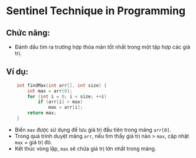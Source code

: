 # Sentinel Technique in Programming

## Chức năng:
- Đánh dấu tìm ra trường hợp thỏa mãn tốt nhất trong một tập hợp các giá trị.

## Ví dụ:
``` cpp
    int findMax(int arr[], int size) {
        int max = arr[0];
        for (int i = 0; i < size; ++i)
            if (arr[i] > max)
                max = arr[i];
        return max;
    }
```
- Biến `max` được sử dụng để lưu giá trị đầu tiên trong mảng `arr[0]`.
- Trong quá trình duyệt mảng `arr`, nếu tìm thấy giá trị nào > `max`, cập nhật `max` = giá trị đó.
- Kết thúc vòng lặp, `max` sẽ chứa giá trị lớn nhất trong mảng.